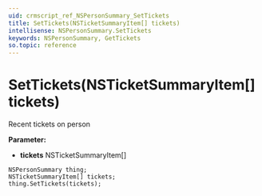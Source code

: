 ```yaml
---
uid: crmscript_ref_NSPersonSummary_SetTickets
title: SetTickets(NSTicketSummaryItem[] tickets)
intellisense: NSPersonSummary.SetTickets
keywords: NSPersonSummary, GetTickets
so.topic: reference
---
```


# SetTickets(NSTicketSummaryItem[] tickets)

Recent tickets on person

**Parameter:** 
* **tickets** NSTicketSummaryItem[]

```crmscript
NSPersonSummary thing;
NSTicketSummaryItem[] tickets;
thing.SetTickets(tickets);
```

